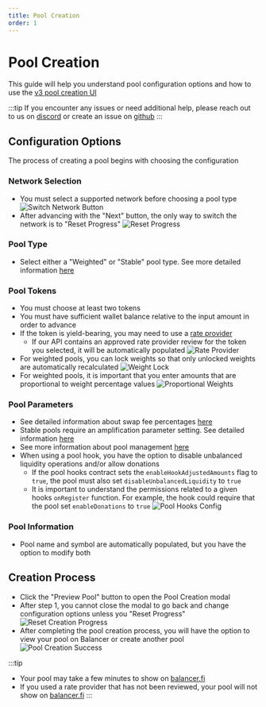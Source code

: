 ```yaml
---
title: Pool Creation
order: 1
---
```

# Pool Creation

This guide will help you understand pool configuration options and how to use the [v3 pool creation UI](https://pool-creator.balancer.fi/v3)

:::tip
If you encounter any issues or need additional help, please reach out to us on [discord](https://discord.balancer.fi/) or create an issue on [github](https://github.com/balancer/pool-creator/issues/new/choose)
:::

## Configuration Options
The process of creating a pool begins with choosing the configuration

### Network Selection
- You must select a supported network before choosing a pool type
![Switch Network Button](/images/pool-creation/switch-network.png)
- After advancing with the "Next" button, the only way to switch the network is to "Reset Progress"
![Reset Progress](/images/pool-creation/reset-progress.png)

### Pool Type
- Select either a "Weighted" or "Stable" pool type. See more detailed information [here](/concepts/explore-available-balancer-pools/)

### Pool Tokens
- You must choose at least two tokens
- You must have sufficient wallet balance relative to the input amount in order to advance
- If the token is yield-bearing, you may need to use a [rate provider](/partner-onboarding/onboarding-overview/rate-providers.html)
  - If our API contains an approved rate provider review for the token you selected, it will be automatically populated
![Rate Provider](/images/pool-creation/rate-provider.png)
- For weighted pools, you can lock weights so that only unlocked weights are automatically recalculated
![Weight Lock](/images/pool-creation/weight-lock.png)
- For weighted pools, it is important that you enter amounts that are proportional to weight percentage values
![Proportional Weights](/images/pool-creation/proportional-weight.png)

### Pool Parameters
- See detailed information about swap fee percentages [here](/concepts/vault/swap-fee.html)
- Stable pools require an amplification parameter setting. See detailed information [here](/concepts/explore-available-balancer-pools/stable-pool/stable-math.html)
- See more information about pool management [here](/concepts/core-concepts/pool-role-accounts.html)
- When using a pool hook, you have the option to disable unbalanced liquidity operations and/or allow donations
  - If the pool hooks contract sets the `enableHookAdjustedAmounts` flag to `true`, the pool must also set `disableUnbalancedLiquidity` to `true`
  - It is important to understand the permissions related to a given hooks `onRegister` function. For example, the hook could require that the pool set `enableDonations` to `true`
![Pool Hooks Config](/images/pool-creation/pool-hooks-config.png)
### Pool Information
- Pool name and symbol are automatically populated, but you have the option to modify both

## Creation Process
- Click the "Preview Pool" button to open the Pool Creation modal
- After step 1, you cannot close the modal to go back and change configuration options unless you "Reset Progress"
![Reset Creation Progress](/images/pool-creation/reset-creation-progress.png)
- After completing the pool creation process, you will have the option to view your pool on Balancer or create another pool
![Pool Creation Success](/images/pool-creation/creation-success.png)

:::tip
- Your pool may take a few minutes to show on [balancer.fi](https://balancer.fi/pools)
- If you used a rate provider that has not been reviewed, your pool will not show on [balancer.fi](https://balancer.fi/pools) 
:::